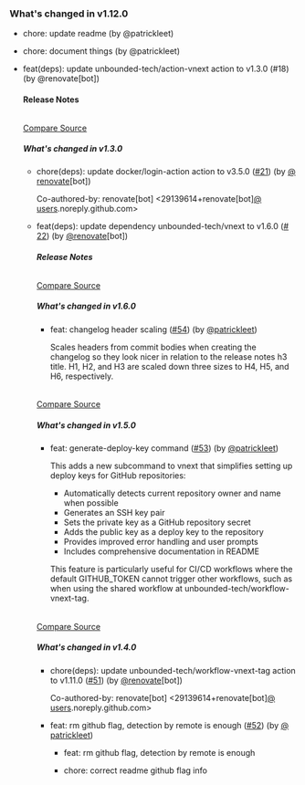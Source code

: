 ### What's changed in v1.12.0

* chore: update readme (by @patrickleet)
* chore: document things (by @patrickleet)
* feat(deps): update unbounded-tech/action-vnext action to v1.3.0 (#18) (by @renovate[bot])

  ####  Release Notes

  ###### [](https://redirect.github.com/unbounded-tech/action-vnext/releases/tag/v1.3.0)

  [Compare Source](https://redirect.github.com/unbounded-tech/action-vnext/compare/v1.2.0...v1.3.0)

  ##### What's changed in v1.3.0

  - chore(deps): update docker/login-action action to v3.5.0 ([#&#8203;21](https://redirect.github.com/unbounded-tech/action-vnext/issues/21)) (by [@&#8203;renovate](https://redirect.github.com/renovate)\[bot])

    Co-authored-by: renovate\[bot] <29139614+renovate\[bot][@&#8203;users](https://redirect.github.com/users).noreply.github.com>
  - feat(deps): update dependency unbounded-tech/vnext to v1.6.0 ([#&#8203;22](https://redirect.github.com/unbounded-tech/action-vnext/issues/22)) (by [@&#8203;renovate](https://redirect.github.com/renovate)\[bot])

    #####  Release Notes

    ###### [](https://redirect.github.com/unbounded-tech/vnext/releases/tag/v1.6.0)

    [Compare Source](https://redirect.github.com/unbounded-tech/vnext/compare/v1.5.0...v1.6.0)

    ##### What's changed in v1.6.0

    - feat: changelog header scaling ([#​54](https://redirect.github.com/unbounded-tech/vnext/issues/54)) (by [@&#8203;​patrickleet](https://redirect.github.com/patrickleet))

      Scales headers from commit bodies when creating the changelog so they look nicer in relation to the release notes h3 title. H1, H2, and H3 are scaled down three sizes to H4, H5, and H6, respectively.

    ###### [](https://redirect.github.com/unbounded-tech/vnext/releases/tag/v1.5.0)

    [Compare Source](https://redirect.github.com/unbounded-tech/vnext/compare/v1.4.0...v1.5.0)

    ##### What's changed in v1.5.0

    - feat: generate-deploy-key command ([#​53](https://redirect.github.com/unbounded-tech/vnext/issues/53)) (by [@&#8203;​patrickleet](https://redirect.github.com/patrickleet))

      This adds a new subcommand to vnext that simplifies setting up deploy keys for GitHub repositories:

      - Automatically detects current repository owner and name when possible
      - Generates an [](https://redirect.github.com/unbounded-tech/vnext/commit/Ed25519) SSH key pair
      - Sets the private key as a GitHub repository secret
      - Adds the public key as a deploy key to the repository
      - Provides improved error handling and user prompts
      - Includes comprehensive documentation in README

      This feature is particularly useful for CI/CD workflows where the default GITHUB\_TOKEN
      cannot trigger other workflows, such as when using the shared workflow at
      unbounded-tech/workflow-vnext-tag.

    ###### [](https://redirect.github.com/unbounded-tech/vnext/releases/tag/v1.4.0)

    [Compare Source](https://redirect.github.com/unbounded-tech/vnext/compare/v1.3.1...v1.4.0)

    ##### What's changed in v1.4.0

    - chore(deps): update unbounded-tech/workflow-vnext-tag action to v1.11.0 ([#​51](https://redirect.github.com/unbounded-tech/vnext/issues/51)) (by [@&#8203;​renovate](https://redirect.github.com/renovate)\[bot])

      Co-authored-by: renovate\[bot] <29139614+renovate\[bot][@&#8203;​users](https://redirect.github.com/users).noreply.github.com>
    - feat: rm github flag, detection by remote is enough ([#​52](https://redirect.github.com/unbounded-tech/vnext/issues/52)) (by [@&#8203;​patrickleet](https://redirect.github.com/patrickleet))

      - feat: rm github flag, detection by remote is enough

      - chore: correct readme github flag info
